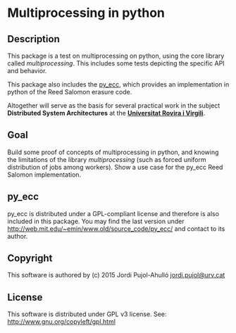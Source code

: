 # Multiprocessing in python


## Description

This package is a test on multiprocessing on python, using the core library called *multiprocessing*.
This includes some tests depicting the specific API and behavior.

This package also includes the [py_ecc](http://web.mit.edu/~emin/www.old/source_code/py_ecc/), which
provides an implementation in python of the Reed Salomon erasure code.

Altogether will serve as the basis for several practical work in the subject **Distributed System Architectures**
at the **[Universitat Rovira i Virgili](http://www.urv.cat)**.


## Goal

Build some proof of concepts of multiprocessing in python, and knowing the limitations of the
library *multiprocessing* (such as forced uniform distribution of jobs among workers). Show
a use case for the py_ecc Reed Salomon implementation.


## py_ecc

py_ecc is distributed under a GPL-compliant license and therefore is also included in this package.
You may find the last version under http://web.mit.edu/~emin/www.old/source_code/py_ecc/ and
contact to its author.


## Copyright

This software is authored by (c) 2015 Jordi Pujol-Ahulló <jordi.pujol@urv.cat>


## License

This software is distributed under GPL v3 license. See: http://www.gnu.org/copyleft/gpl.html
